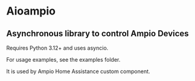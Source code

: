 # Aioampio

## Asynchronous library to control Ampio Devices

Requires Python 3.12+ and uses asyncio.

For usage examples, see the examples folder.

It is used by Ampio Home Assistance custom component.
